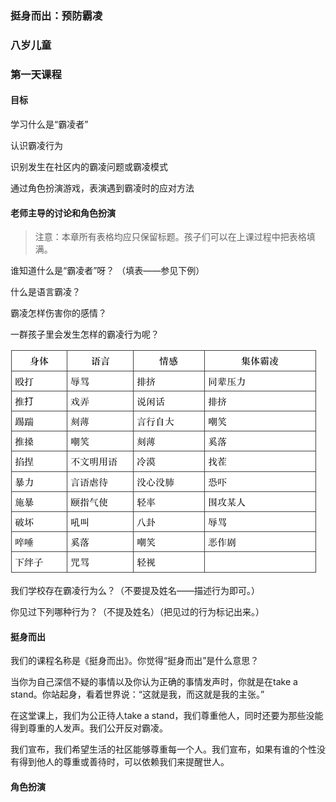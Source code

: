 ### 挺身而出：预防霸凌 

### 八岁儿童 

### 第一天课程 

#### 目标 

学习什么是“霸凌者” 

认识霸凌行为

识别发生在社区内的霸凌问题或霸凌模式 

通过角色扮演游戏，表演遇到霸凌时的应对方法

#### 老师主导的讨论和角色扮演

>  注意：本章所有表格均应只保留标题。孩子们可以在上课过程中把表格填满。 

谁知道什么是“霸凌者”呀？ （填表——参见下例）


什么是语言霸凌？

霸凌怎样伤害你的感情？

一群孩子里会发生怎样的霸凌行为呢？

![](/assets/QQ20160724-3.png)

我们学校存在霸凌行为么？（不要提及姓名——描述行为即可。）

你见过下列哪种行为？（不提及姓名）（把见过的行为标记出来。） 

#### 挺身而出

我们的课程名称是《挺身而出》。你觉得“挺身而出”是什么意思？ 

当你为自己深信不疑的事情以及你认为正确的事情发声时，你就是在take a stand。你站起身，看着世界说：“这就是我，而这就是我的主张。”

在这堂课上，我们为公正待人take a stand，我们尊重他人，同时还要为那些没能得到尊重的人发声。我们公开反对霸凌。

我们宣布，我们希望生活的社区能够尊重每一个人。我们宣布，如果有谁的个性没有得到他人的尊重或善待时，可以依赖我们来提醒世人。

#### 角色扮演




